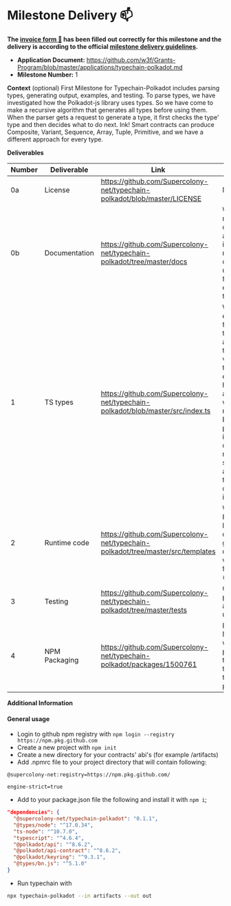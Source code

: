 # Milestone Delivery :mailbox:

**The [invoice form :pencil:](https://docs.google.com/forms/d/e/1FAIpQLSfmNYaoCgrxyhzgoKQ0ynQvnNRoTmgApz9NrMp-hd8mhIiO0A/viewform) has been filled out correctly for this milestone and the delivery is according to the official [milestone delivery guidelines](https://github.com/w3f/Grants-Program/blob/master/docs/milestone-deliverables-guidelines.md).**

* **Application Document:** https://github.com/w3f/Grants-Program/blob/master/applications/typechain-polkadot.md
* **Milestone Number:** 1

**Context** (optional)
First Milestone for Typechain-Polkadot includes parsing types, generating output, examples, and testing.
To parse types, we have investigated how the Polkadot-js library uses types. So we have come to make a recursive algorithm that generates all types before using them. When the parser gets a request to generate a type, it first checks the type' type and then decides what to do next. Ink! Smart contracts can produce Composite, Variant, Sequence, Array, Tuple, Primitive, and we have a different approach for every type.

**Deliverables**

| Number | Deliverable | Link | Notes |
| ------------- | ------------- | ------------- |------------- |
| 0a | License | https://github.com/Supercolony-net/typechain-polkadot/blob/master/LICENSE | MIT License |
| 0b | Documentation | https://github.com/Supercolony-net/typechain-polkadot/tree/master/docs | We will add more documentation and examples in the second milestone with covering upcoming features and explaination of typechain logic. |
| 1 | TS types | https://github.com/Supercolony-net/typechain-polkadot/blob/master/src/index.ts | While testing everything, we figured out that types for arguments and types for return values are not the same; for example, if we have u128 as an argument, we can pass number, string, BN, bigint, but polkadot.js if it's return type can return only number or string, so we are processing types depending on its usage. |
| 2 | Runtime code | https://github.com/Supercolony-net/typechain-polkadot/tree/master/src/templates | We use the Handlebars library to quickly generate output files with template format (src/templates). |
| 3 | Testing | https://github.com/Supercolony-net/typechain-polkadot/tree/master/tests | Covered psp22, psp34 and enums usage.
| 4 | NPM Packaging | https://github.com/Supercolony-net/typechain-polkadot/packages/1500761 | In the 2nd Milestone we will have two packages for typechain: typechain and typchain-parser. |


**Additional Information**

#### General usage
- Login to github npm registry with ```npm login --registry https://npm.pkg.github.com```
- Create a new project with `npm init`
- Create a new directory for your contracts' abi's (for example /artifacts)
- Add .npmrc file to your project directory that will contain following:
```npmrc
@supercolony-net:registry=https://npm.pkg.github.com/

engine-strict=true
```
- Add to your package.json file the following and install it with `npm i`;
```json
"dependencies": {
  "@supercolony-net/typechain-polkadot": "0.1.1",
  "@types/node": "^17.0.34",
  "ts-node": "^10.7.0",
  "typescript": "^4.6.4",
  "@polkadot/api": "^8.6.2",
  "@polkadot/api-contract": "^8.6.2",
  "@polkadot/keyring": "^9.3.1",
  "@types/bn.js": "^5.1.0"
}
```
- Run typechain with
```bash
npx typechain-polkadot --in artifacts --out out
```
